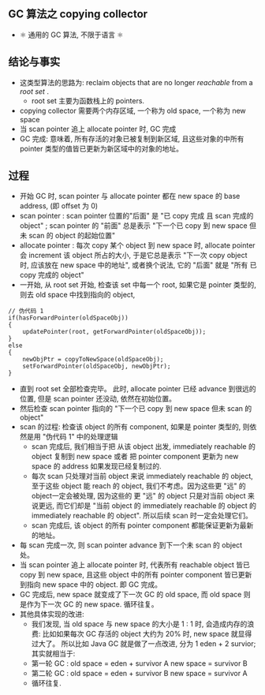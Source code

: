 ## GC 算法之 copying collector

- ⚛️ 通用的 GC 算法, 不限于语言 ⚛️

## 结论与事实

- 这类型算法的思路为: reclaim objects that are no longer *reachable* from a  *root set* .
  - root set 主要为函数栈上的 pointers.
- copying collector 需要两个内存区域, 一个称为 old space, 一个称为 new space
- 当 scan pointer 追上 allocate pointer 时, GC 完成
- GC 完成: 意味着, 所有存活的对象已被复制到新区域, 且这些对象的中所有 pointer 类型的值皆已更新为新区域中的对象的地址。

## 过程

- 开始 GC 时, scan pointer 与 allocate pointer 都在 new space 的 base address, (即 offset 为 0)
- scan pointer :  scan pointer 位置的"后面" 是 "已 copy 完成 且 scan 完成的 object" ; scan pointer 的 "前面" 总是表示 "下一个已 copy 到 new space 但未 scan 的 object 的起始位置"
- allocate pointer : 每次 copy 某个 object 到 new space 时, allocate pointer 会 increment 该 object 所占的大小, 于是它总是表示 "下一次 copy object 时, 应该放在 new space 中的地址", 或者换个说法, 它的 "后面" 就是 "所有 已 copy 完成的 object"
- 一开始, 从 root set 开始, 检查该 set 中每一个 root, 如果它是 pointer 类型的, 则去 old space 中找到指向的 object,

```
// 伪代码 1
if(hasForwardPointer(oldSpaceObj))
{
	updatePointer(root, getForwardPointer(oldSpaceObj));
}
else
{
	newObjPtr = copyToNewSpace(oldSpaceObj);
	setForwardPointer(oldSpaceObj, newObjPtr);
}

```

- 直到 root set 全部检查完毕。 此时,  allocate pointer 已经 advance 到很远的位置, 但是 scan pointer 还没动, 依然在初始位置。
- 然后检查 scan pointer 指向的 "下一个已 copy 到 new space 但未 scan 的 object"
- scan 的过程:  检查该 object 的所有 component, 如果是 pointer 类型的, 则依然是用  "伪代码 1"  中的处理逻辑
  - scan 完成后, 我们相当于把 从该 object 出发,  immediately reachable 的 object 复制到 new space 或者 把 pointer component 更新为 new space 的 address 如果发现已经复制过的.
  - 每次 scan 只处理对当前 object 来说 immediately reachable 的 object,  至于这些 object 能 reach 的 object, 我们不考虑。因为这些更 "远" 的 object一定会被处理, 因为这些的 更 "远" 的 object 只是对当前 object 来说更远, 而它们却是 "当前 object 的 immediately reachable 的 object 的 immediately reachable 的 object".   所以后续 scan 时一定会处理它们。
  - scan 完成后, 该 object 的所有 pointer component 都能保证更新为最新的地址。
- 每 scan 完成一次, 则 scan pointer advance 到下一个未 scan 的 object 处。
- 当 scan pointer 追上 allocate pointer 时, 代表所有 reachable object 皆已 copy 到 new space, 且这些 object 中的所有 pointer component 皆已更新到指向 new space 中的 object.  即 GC 完成。
- GC 完成后, new space 就变成了下一次 GC 的 old space, 而 old space 则是作为下一次 GC 的 new space.  循环往复。
- 其他具体实现的改进:
  - 我们发现, 当 old space 与 new space 的大小是 1 : 1 时, 会造成内存的浪费: 比如如果每次 GC 存活的 object 大约为 20% 时,
    new space 就显得过大了。 所以比如 Java GC 就是做了一点改进, 分为 1 eden + 2 survior;  其实就相当于:
  - 第一轮 GC :
    old space = eden + survivor A
    new space  = survivor B
  - 第二轮 GC :
    old space = eden + survivor B
    new space  = survivor A
  - 循环往复.

```

```
